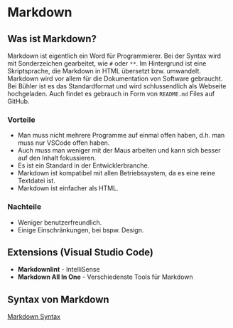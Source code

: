 # Markdown

## Was ist Markdown?

Markdown ist eigentlich ein Word für Programmierer. Bei der Syntax wird mit Sonderzeichen gearbeitet, wie `#` oder `**`. Im Hintergrund ist eine Skriptsprache, die Markdown in HTML übersetzt bzw. umwandelt.  
Markdown wird vor allem für die Dokumentation von Software gebraucht. Bei Bühler ist es das Standardformat und wird schlussendlich als Webseite hochgeladen. Auch findet es gebrauch in Form von `README.md` Files auf GitHub.

### Vorteile

- Man muss nicht mehrere Programme auf einmal offen haben, d.h. man muss nur VSCode offen haben.
- Auch muss man weniger mit der Maus arbeiten und kann sich besser auf den Inhalt fokussieren.
- Es ist ein Standard in der Entwicklerbranche.
- Markdown ist kompatibel mit allen Betriebssystem, da es eine reine Textdatei ist.
- Markdown ist einfacher als HTML.

### Nachteile

- Weniger benutzerfreundlich.
- Einige Einschränkungen, bei bspw. Design.

## Extensions (Visual Studio Code)

- **Markdownlint** - IntelliSense
- **Markdown All In One** - Verschiedenste Tools für Markdown

## Syntax von Markdown

[Markdown Syntax](markdown_syntax.md)